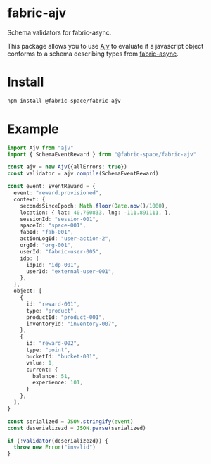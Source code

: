 # fabric-ajv
Schema validators for fabric-async.

This package allows you to use [Ajv](https://ajv.js.org/) to evaluate if a javascript object conforms to a schema describing types from [fabric-async](../fabric-async/README.md).

# Install
```bash
npm install @fabric-space/fabric-ajv
```

# Example
```typescript
import Ajv from "ajv"
import { SchemaEventReward } from "@fabric-space/fabric-ajv"

const ajv = new Ajv({allErrors: true})
const validator = ajv.compile(SchemaEventReward)

const event: EventReward = {
  event: "reward.provisioned",
  context: {
    secondsSinceEpoch: Math.floor(Date.now()/1000),
    location: { lat: 40.760833, lng: -111.891111, },
    sessionId: "session-001",
    spaceId: "space-001",
    fabId: "fab-001",
    actionLogId: "user-action-2",
    orgId: "org-001",
    userId: "fabric-user-005",
    idp: {
      idpId: "idp-001",
      userId: "external-user-001",
    },
  },
  object: [
    {
      id: "reward-001",
      type: "product",
      productId: "product-001",
      inventoryId: "inventory-007",
    },
    {
      id: "reward-002",
      type: "point",
      bucketId: "bucket-001",
      value: 1,
      current: {
        balance: 51,
        experience: 101,
      }
    },
  ],
}

const serialized = JSON.stringify(event)
const deserializezd = JSON.parse(serialized)

if (!validator(deserializezd)) {
  throw new Error("invalid")
}

```
